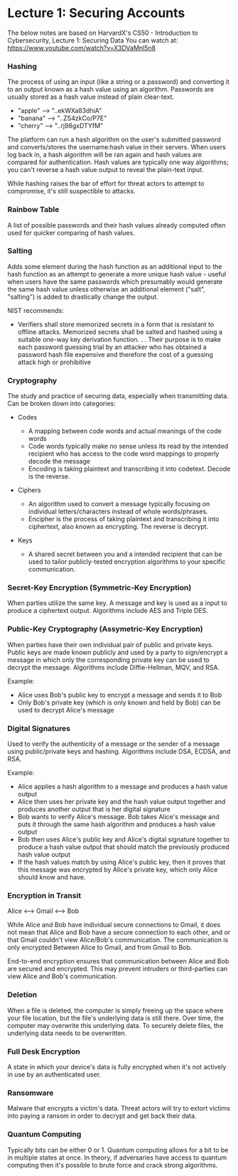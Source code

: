 # Lecture 1: Securing Accounts
The below notes are based on HarvardX's CS50 - Introduction to Cybersecurity, Lecture 1: Securing Data You can watch at: https://www.youtube.com/watch?v=X3DVaMnl5n8


### Hashing

The process of using an input (like a string or a password) and converting it to an output known as a hash value using an algorithm. Passwords are usually stored as a hash value instead of plain clear-text.
- "apple" --> "..ekWXa83dhiA"
- "banana" --> "..ZS4zkCo/P7E"
- "cherry" --> "..rj98gxDTYfM"

The platform can run a hash algorithm on the user's submitted password and converts/stores the username:hash value in their servers. When users log back in, a hash algorithm will be ran again and hash values are compared for authentication. Hash values are typically one way algorithms; you can't reverse a hash value output to reveal the plain-text input.

While hashing raises the bar of effort for threat actors to attempt to compromise, it's still suspectible to attacks.


### Rainbow Table

A list of possible passwords and their hash values already computed often used for quicker comparing of hash values.


### Salting

Adds some element during the hash function as an additional input to the hash function as an attempt to generate a more unique hash value - useful when users have the same passwords which presumably would generate the same hash value unless otherwise an additional element ("salt", "salting") is added to drastically change the output.

NIST recommends:
- Verifiers shall store memorized secrets in a form that is resistant to offline attacks. Memorized secrets shall be salted and hashed using a suitable one-way key derivation function. . . Their purpose is to make each password guessing trial by an attacker who has obtained a password hash file expensive and therefore the cost of a guessing attack high or prohibitive


### Cryptography

The study and practice of securing data, especially when transmitting data. Can be broken down into categories:

- Codes
    - A mapping between code words and actual meanings of the code words
    - Code words typically make no sense unless its read by the intended recipient who has access to the code word mappings to properly decode the message
    - Encoding is taking plaintext and transcribing it into codetext. Decode is the reverse.

- Ciphers
    - An algorithm used to convert a message typically focusing on individual letters/characters instead of whole words/phrases.
    - Encipher is the process of taking plaintext and transcribing it into ciphertext, also known as encrypting. The reverse is decrypt.

- Keys
    - A shared secret between you and a intended recipient that can be used to tailor publicly-tested encryption algorithms to your specific communication.


### Secret-Key Encryption (Symmetric-Key Encryption)

When parties utilize the same key. A message and key is used as a input to produce a ciphertext output. Algorithms include AES and Triple DES.

### Public-Key Cryptography (Assymetric-Key Encryption)

When parties have their own individual pair of public and private keys. Public keys are made known publicly and used by a party to sign/encrypt a message in which only the corresponding private key can be used to decrypt the message. Algorithms include Diffie-Hellman, MQV, and RSA. 

Example:
- Alice uses Bob's public key to encrypt a message and sends it to Bob
- Only Bob's private key (which is only known and held by Bob) can be used to decrypt Alice's message


### Digital Signatures
Used to verify the authenticity of a message or the sender of a message using public/private keys and hashing. Algorithms include DSA, ECDSA, and RSA.

Example:
- Alice applies a hash algorithm to a message and produces a hash value output
- Alice then uses her private key and the hash value output together and produces another output that is her digital signature
- Bob wants to verify Alice's message. Bob takes Alice's message and puts it through the same hash algorithm and produces a hash value output
- Bob then uses Alice's public key and Alice's digital signature together to produce a hash value output that should match the previously produced hash value output
- If the hash values match by using Alice's public key, then it proves that this message was encrypted by Alice's private key, which only Alice should know and have.


### Encryption in Transit

Alice <--> Gmail <--> Bob

While Alice and Bob have individual secure connections to Gmail, it does not mean that Alice and Bob have a secure connection to each other, and or that Gmail couldn't view Alice/Bob's communication. The communication is only encrypted Between Alice to Gmail, and from Gmail to Bob.

End-to-end encryption ensures that communication between Alice and Bob are secured and encrypted. This may prevent intruders or third-parties can view Alice and Bob's communication.


### Deletion

When a file is deleted, the computer is simply freeing up the space where your file location, but the file's underlying data is still there. Over time, the computer may overwrite this underlying data. To securely delete files, the underlying data needs to be overwritten.

### Full Desk Encryption

A state in which your device's data is fully encrypted when it's not actively in use by an authenticated user.


### Ransomware

Malware that encrypts a victim's data. Threat actors will try to extort victims into paying a ransom in order to decrypt and get back their data.

### Quantum Computing

Typically bits can be either 0 or 1. Quantum computing allows for a bit to be in multiple states at once. In theory, if adversaries have access to quantum computing then it's possible to brute force and crack strong algorithms.